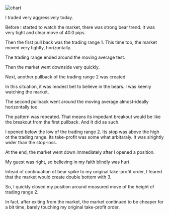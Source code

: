 ![chart](https://raw2.github.com/ryoqun/price-action-analysis/master/2014y06m09d/eurusd-m5.png "")

I traded very aggressively today.

Before I started to watch the market, there was strong bear trend. It was very tight and clear move of 40.0 pips.

Then the first pull back was the trading range 1. This time too, the market moved very tightly, horizontally.

The trading range ended around the moving average test.

Then the market went downside very quickly.

Next, another pullback of the trading range 2 was created.

In this situation, it was modest bet to believe in the bears. I was keenly watching the market.

The second pullback went around the moving average almost-ideally horizontally too.

The pattern was repeated. That means its impedant breakout would be like the breakout from the first pullback. And It did as such.

I opened below the low of the trading range 2. Its stop was above the high ot the trading range. Its take-profit was some what arbitaraly. It was slrightly wider than the stop-loss.

At the end, the market went down immediately after I opened a position.

My guest was right, so believing in my faith blindly was hurt.

Intead of continuation of bear spike to my original take-profit order, I feared that the market would create double bottom with 3.

So, I quickly closed my position around measured move of the height of trading range 2.

In fact, after exiting from the market, the market continued to be cheaper for a bit time, barely touching my original take-profit order.
